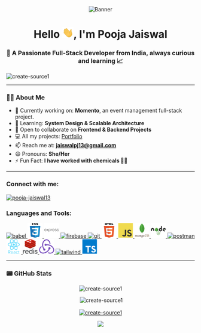 <div align="center">
  <img src="https://static.vecteezy.com/system/resources/previews/011/634/349/non_2x/woman-programmer-working-on-a-new-project-free-vector.jpg" alt="Banner" width="500" height="250" />
</div>

<h1 align="center">Hello <img src="https://raw.githubusercontent.com/ABSphreak/ABSphreak/master/gifs/Hi.gif" width="30px">, I'm Pooja Jaiswal</h1>

<h3 align="center">🚀 A Passionate Full-Stack Developer from India, always curious and learning 📈</h3>

<p align="left"> <img src="https://komarev.com/ghpvc/?username=create-source1&label=Profile%20views&color=0e75b6&style=flat" alt="create-source1" /> </p>

---

### 🙋‍♀️ About Me

- 🔭 Currently working on: **Momento**, an event management full-stack project. 
- 🌱 Learning: **System Design & Scalable Architecture**  
- 🤝 Open to collaborate on **Frontend & Backend Projects**  
- 💻 All my projects: [Portfolio](https://create-source1.github.io/)  
- 📫 Reach me at: **jaiswalpj13@gmail.com**  
- 😄 Pronouns: **She/Her**  
- ⚡ Fun Fact: **I have worked with chemicals 👩‍🔬**
---
<h3 align="left">Connect with me:</h3>
<p align="left">
<a href="https://linkedin.com/in/pooja-jaiswal13" target="blank"><img align="center" src="https://raw.githubusercontent.com/rahuldkjain/github-profile-readme-generator/master/src/images/icons/Social/linked-in-alt.svg" alt="pooja-jaiswal13" height="30" width="40" /></a>
</p>

<h3 align="left">Languages and Tools:</h3>

<p align="left"> <a href="https://babeljs.io/" target="_blank" rel="noreferrer"> <img src="https://www.vectorlogo.zone/logos/babeljs/babeljs-icon.svg" alt="babel" width="40" height="40"/> </a> <a href="https://www.w3schools.com/css/" target="_blank" rel="noreferrer"> <img src="https://raw.githubusercontent.com/devicons/devicon/master/icons/css3/css3-original-wordmark.svg" alt="css3" width="40" height="40"/> </a> <a href="https://expressjs.com" target="_blank" rel="noreferrer"> <img src="https://raw.githubusercontent.com/devicons/devicon/master/icons/express/express-original-wordmark.svg" alt="express" width="40" height="40"/> </a> <a href="https://firebase.google.com/" target="_blank" rel="noreferrer"> <img src="https://www.vectorlogo.zone/logos/firebase/firebase-icon.svg" alt="firebase" width="40" height="40"/> </a> <a href="https://git-scm.com/" target="_blank" rel="noreferrer"> <img src="https://www.vectorlogo.zone/logos/git-scm/git-scm-icon.svg" alt="git" width="40" height="40"/> </a> <a href="https://www.w3.org/html/" target="_blank" rel="noreferrer"> <img src="https://raw.githubusercontent.com/devicons/devicon/master/icons/html5/html5-original-wordmark.svg" alt="html5" width="40" height="40"/> </a> <a href="https://developer.mozilla.org/en-US/docs/Web/JavaScript" target="_blank" rel="noreferrer"> <img src="https://raw.githubusercontent.com/devicons/devicon/master/icons/javascript/javascript-original.svg" alt="javascript" width="40" height="40"/> </a> <a href="https://www.mongodb.com/" target="_blank" rel="noreferrer"> <img src="https://raw.githubusercontent.com/devicons/devicon/master/icons/mongodb/mongodb-original-wordmark.svg" alt="mongodb" width="40" height="40"/> </a> <a href="https://nodejs.org" target="_blank" rel="noreferrer"> <img src="https://raw.githubusercontent.com/devicons/devicon/master/icons/nodejs/nodejs-original-wordmark.svg" alt="nodejs" width="40" height="40"/> </a> <a href="https://postman.com" target="_blank" rel="noreferrer"> <img src="https://www.vectorlogo.zone/logos/getpostman/getpostman-icon.svg" alt="postman" width="40" height="40"/> </a> <a href="https://reactjs.org/" target="_blank" rel="noreferrer"> <img src="https://raw.githubusercontent.com/devicons/devicon/master/icons/react/react-original-wordmark.svg" alt="react" width="40" height="40"/> </a> <a href="https://redis.io" target="_blank" rel="noreferrer"> <img src="https://raw.githubusercontent.com/devicons/devicon/master/icons/redis/redis-original-wordmark.svg" alt="redis" width="40" height="40"/> </a> <a href="https://redux.js.org" target="_blank" rel="noreferrer"> <img src="https://raw.githubusercontent.com/devicons/devicon/master/icons/redux/redux-original.svg" alt="redux" width="40" height="40"/> </a> <a href="https://tailwindcss.com/" target="_blank" rel="noreferrer"> <img src="https://www.vectorlogo.zone/logos/tailwindcss/tailwindcss-icon.svg" alt="tailwind" width="40" height="40"/> </a> <a href="https://www.typescriptlang.org/" target="_blank" rel="noreferrer"> <img src="https://raw.githubusercontent.com/devicons/devicon/master/icons/typescript/typescript-original.svg" alt="typescript" width="40" height="40"/> </a> </p>

---
<h3 align="left">📟 GitHub Stats</h3>
<p align="center"><img src="https://github-readme-stats.vercel.app/api/top-langs?username=create-source1&show_icons=true&locale=en&layout=compact" alt="create-source1" /></p>

<p align="center">&nbsp;<img  src="https://github-readme-stats.vercel.app/api?username=create-source1&show_icons=true&locale=en" alt="create-source1" /></p>

<p align="center"> <a href="https://github.com/ryo-ma/github-profile-trophy"><img align="center" src="https://github-profile-trophy.vercel.app/?username=create-source1" alt="create-source1" /></a> </p>


<p align="center">
  <img src="https://readme-typing-svg.herokuapp.com?font=Fira+Code&size=24&duration=3000&pause=1000&color=50C878&center=true&vCenter=true&width=450&lines=Thank+you+for+visiting!+👋;Hope+you+enjoyed+my+profile.+😄">
</p>
